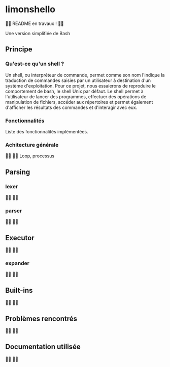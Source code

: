 # limonshello

:construction_worker_man: README en travaux ! :construction_worker_woman:

Une version simplifiée de Bash


## Principe
### Qu'est-ce qu'un shell ?

Un shell, ou interpréteur de commande, permet comme son nom l'indique la traduction de commandes saisies par un utilisateur à destination d'un système d'exploitation. Pour ce projet, nous essaierons de reproduire le comportement de bash, le shell Unix par défaut.
Le shell permet à l'utilisateur de lancer des programmes, effectuer des opérations de manipulation de fichiers, accéder aux répertoires et permet également d'afficher les résultats des commandes et d'interagir avec eux.

### Fonctionnalités
Liste des fonctionnalités implémentées.

### Achitecture générale
:construction_worker_man: :construction_worker_woman:
Loop, processus

## Parsing
### lexer
:construction_worker_man: :construction_worker_woman:
### parser
:construction_worker_man: :construction_worker_woman:
## Executor
:construction_worker_man: :construction_worker_woman:
### expander
:construction_worker_man: :construction_worker_woman:
## Built-ins
:construction_worker_man: :construction_worker_woman:

## Problèmes rencontrés
:construction_worker_man: :construction_worker_woman:

## Documentation utilisée
:construction_worker_man: :construction_worker_woman:
